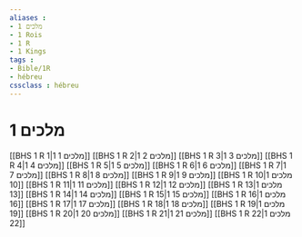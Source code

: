 ```yaml
---
aliases : 
- 1 מלכים
- 1 Rois
- 1 R
- 1 Kings
tags : 
- Bible/1R
- hébreu
cssclass : hébreu
---
```


# 1 מלכים

[[BHS 1 R 1|1 מלכים 1]]
[[BHS 1 R 2|1 מלכים 2]]
[[BHS 1 R 3|1 מלכים 3]]
[[BHS 1 R 4|1 מלכים 4]]
[[BHS 1 R 5|1 מלכים 5]]
[[BHS 1 R 6|1 מלכים 6]]
[[BHS 1 R 7|1 מלכים 7]]
[[BHS 1 R 8|1 מלכים 8]]
[[BHS 1 R 9|1 מלכים 9]]
[[BHS 1 R 10|1 מלכים 10]]
[[BHS 1 R 11|1 מלכים 11]]
[[BHS 1 R 12|1 מלכים 12]]
[[BHS 1 R 13|1 מלכים 13]]
[[BHS 1 R 14|1 מלכים 14]]
[[BHS 1 R 15|1 מלכים 15]]
[[BHS 1 R 16|1 מלכים 16]]
[[BHS 1 R 17|1 מלכים 17]]
[[BHS 1 R 18|1 מלכים 18]]
[[BHS 1 R 19|1 מלכים 19]]
[[BHS 1 R 20|1 מלכים 20]]
[[BHS 1 R 21|1 מלכים 21]]
[[BHS 1 R 22|1 מלכים 22]]
